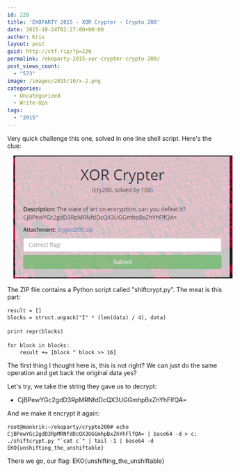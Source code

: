 ```yaml
---
id: 220
title: 'EKOPARTY 2015 - XOR Crypter - Crypto 200'
date: 2015-10-24T02:27:00+00:00
author: Kris
layout: post
guid: http://ctf.rip/?p=220
permalink: /ekoparty-2015-xor-crypter-crypto-200/
post_views_count:
  - "573"
image: /images/2015/10/x-2.png
categories:
  - Uncategorized
  - Write-Ups
tags:
  - "2015"
---
```


Very quick challenge this one, solved in one line shell script. Here's the clue:


<div class="separator" style="clear: both; text-align: center;">
  <a href="/images/2015/10/x-2.png" imageanchor="1" style="margin-left: 1em; margin-right: 1em;"><img border="0" src="/images/2015/10/x-2.png" /></a>
</div>

The ZIP file contains a Python script called "shiftcrypt.py". The meat is this part:

```
result = []
blocks = struct.unpack("I" * (len(data) / 4), data)

print repr(blocks)

for block in blocks:
    result += [block ^ block >> 16]
```

The first thing I thought here is, this is not right? We can just do the same operation and get back the original data yes?

Let's try, we take the string they gave us to decrypt:

  * CjBPewYGc2gdD3RpMRNfdDcQX3UGGmhpBxZhYhFlfQA=

And we make it encrypt it again:

```
root@mankrik:~/ekoparty/crypto200# echo CjBPewYGc2gdD3RpMRNfdDcQX3UGGmhpBxZhYhFlfQA= | base64 -d > c; ./shiftcrypt.py "`cat c`" | tail -1 | base64 -d
EKO{unshifting_the_unshiftable}
```
There we go, our flag: EKO{unshifting_the_unshiftable}